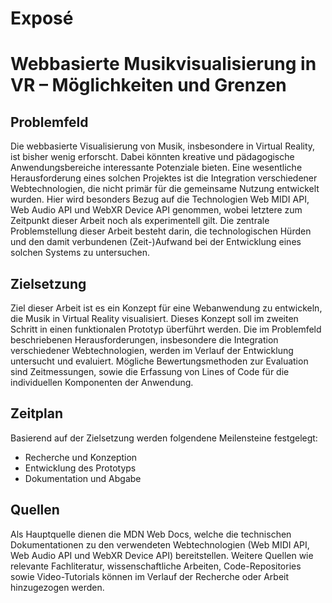 # Exposé

# **Webbasierte Musikvisualisierung in VR – Möglichkeiten und Grenzen**

## Problemfeld

Die webbasierte Visualisierung von Musik, insbesondere in Virtual Reality, ist bisher wenig erforscht. Dabei könnten kreative und pädagogische Anwendungsbereiche interessante Potenziale bieten.
Eine wesentliche Herausforderung eines solchen Projektes ist die Integration verschiedener Webtechnologien, die nicht primär für die gemeinsame Nutzung entwickelt wurden.
Hier wird besonders Bezug auf die Technologien Web MIDI API, Web Audio API und WebXR Device API genommen, wobei letztere zum Zeitpunkt dieser Arbeit noch als experimentell gilt.
Die zentrale Problemstellung dieser Arbeit besteht darin, die technologischen Hürden und den damit verbundenen (Zeit-)Aufwand bei der Entwicklung eines solchen Systems zu untersuchen.

## Zielsetzung

Ziel dieser Arbeit ist es ein Konzept für eine Webanwendung zu entwickeln, die Musik in Virtual Reality visualisiert. Dieses Konzept soll im zweiten Schritt in einen funktionalen Prototyp überführt werden.
Die im Problemfeld beschriebenen Herausforderungen, insbesondere die Integration verschiedener Webtechnologien, werden im Verlauf der Entwicklung untersucht und evaluiert. Mögliche Bewertungsmethoden zur Evaluation sind Zeitmessungen, sowie die Erfassung von Lines of Code für die individuellen Komponenten der Anwendung.

## Zeitplan

Basierend auf der Zielsetzung werden folgendene Meilensteine festgelegt:

- Recherche und Konzeption
- Entwicklung des Prototyps
- Dokumentation und Abgabe

## Quellen

Als Hauptquelle dienen die MDN Web Docs, welche die technischen Dokumentationen zu den verwendeten Webtechnologien (Web MIDI API, Web Audio API und WebXR Device API) bereitstellen.
Weitere Quellen wie relevante Fachliteratur, wissenschaftliche Arbeiten, Code-Repositories sowie Video-Tutorials können im Verlauf der Recherche oder Arbeit hinzugezogen werden.
